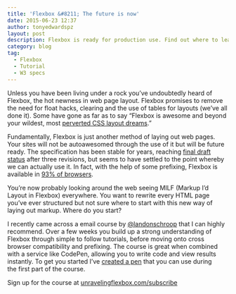 ```yaml
---
title: 'Flexbox &#8211; The future is now'
date: 2015-06-23 12:37
author: tonyedwardspz
layout: post
description: Flexbox is ready for production use. Find out where to learn this new css layout tool.
category: blog
tag:
  - Flexbox
  - Tutorial
  - W3 specs
---
```

Unless you have been living under a rock you&#8217;ve undoubtedly heard of Flexbox, the hot newness in web page layout. Flexbox promises to remove the need for float hacks, clearing and the use of tables for layouts (we’ve all done it). Some have gone as far as to say “Flexbox is awesome and beyond your wildest, most [perverted CSS layout dreams](http://blog.karenmenezes.com/2014/apr/13/floats-inline-block-or-display-table-or-flexbox/).”

Fundamentally, Flexbox is just another method of laying out web pages. Your sites will not be autoawesomed through the use of it but will be future ready. The specification has been stable for years, reaching [final draft status](http://www.w3.org/TR/css-flexbox-1/) after three revisions, but seems to have settled to the point whereby we can actually use it. In fact, with the help of some prefixing, Flexbox is available in [93% of browsers](http://caniuse.com/#feat=flexbox).

You’re now probably looking around the web seeing MILF (Markup I’d Layout in Flexbox) everywhere. You want to rewrite every HTML page you’ve ever structured but not sure where to start with this new way of laying out markup. Where do you start?

I recently came across a email course by [@landonschroop](https://twitter.com/landonschropp) that I can highly recommend. Over a few weeks you build up a strong understanding of Flexbox through simple to follow tutorials, before moving onto cross browser compatibility and prefixing. The course is great when combined with a service like CodePen, allowing you to write code and view results instantly. To get you started I’ve [created a pen](http://codepen.io/tonyedwardspz/pen/VLrado) that you can use during the first part of the course.

Sign up for the course at [unravelingflexbox.com/subscribe](https://unravelingflexbox.com/subscribe)
